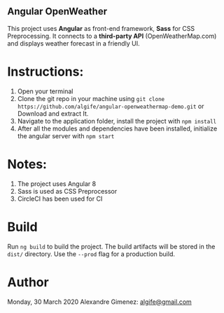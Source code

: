 ## Angular OpenWeather

This project uses **Angular** as front-end framework, **Sass** for CSS Preprocessing.
It connects to a **third-party API** (OpenWeatherMap.com) and displays weather forecast in a friendly UI.

# Instructions:

1. Open your terminal
2. Clone the git repo in your machine using `git clone https://github.com/algife/angular-openweathermap-demo.git` or Download and extract It.
3. Navigate to the application folder, install the project with `npm install`
4. After all the modules and dependencies have been installed, initialize the angular server with `npm start`

# Notes:

1. The project uses Angular 8
2. Sass is used as CSS Preprocessor
3. CircleCI has been used for CI

# Build

Run `ng build` to build the project. The build artifacts will be stored in the `dist/` directory. Use the `--prod` flag for a production build.

# Author

Monday, 30 March 2020
Alexandre Gimenez: algife@gmail.com
